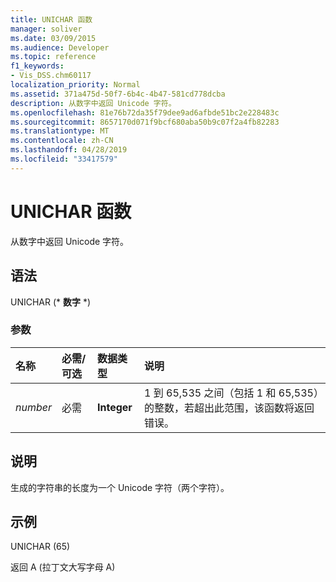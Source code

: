 ```yaml
---
title: UNICHAR 函数
manager: soliver
ms.date: 03/09/2015
ms.audience: Developer
ms.topic: reference
f1_keywords:
- Vis_DSS.chm60117
localization_priority: Normal
ms.assetid: 371a475d-50f7-6b4c-4b47-581cd778dcba
description: 从数字中返回 Unicode 字符。
ms.openlocfilehash: 81e76b72da35f79dee9ad6afbde51bc2e228483c
ms.sourcegitcommit: 8657170d071f9bcf680aba50b9c07f2a4fb82283
ms.translationtype: MT
ms.contentlocale: zh-CN
ms.lasthandoff: 04/28/2019
ms.locfileid: "33417579"
---
```

# <a name="unichar-function"></a>UNICHAR 函数

从数字中返回 Unicode 字符。 
  
## <a name="syntax"></a>语法

UNICHAR (* **数字** *) 
  
### <a name="parameters"></a>参数

|**名称**|**必需/可选**|**数据类型**|**说明**|
|:-----|:-----|:-----|:-----|
| _number_ <br/> |必需  <br/> |**Integer** <br/> |1 到 65,535 之间（包括 1 和 65,535）的整数，若超出此范围，该函数将返回错误。  <br/> |
   
## <a name="remarks"></a>说明

生成的字符串的长度为一个 Unicode 字符（两个字符）。 
  
## <a name="example"></a>示例

UNICHAR (65) 
  
返回 A (拉丁文大写字母 A) 
  

